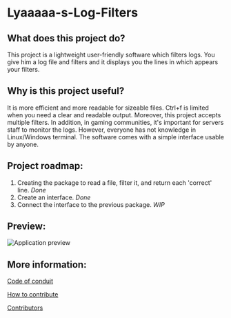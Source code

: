 # Lyaaaaa-s-Log-Filters

## What does this project do?
This project is a lightweight user-friendly software which filters logs. You give him a log file and filters and it displays you the lines in which appears your filters.

## Why is this project useful?
It is more efficient and more readable for sizeable files. Ctrl+f is limited when you need a clear and readable output. Moreover, this project accepts multiple filters.
In addition, in gaming communities, it's important for servers staff to monitor the logs. However, everyone has not knowledge in Linux/Windows terminal. The software comes with a simple interface usable by anyone.

## Project roadmap:
1. Creating the package to read a file, filter it, and return each 'correct' line. *Done*
2. Create an interface.  *Done*
3. Connect the interface to the previous package. *WIP*

## Preview:
![Application preview](https://github.com/Lyaaaaaaaaaaaaaaa/Lyaaaaa-s-Logs-Filter/blob/master/interface/Preview/Preview1.png)

## More information:
[Code of conduit](https://github.com/Lyaaaaaaaaaaaaaaa/Lyaaaaa-s-Log-Filters/blob/master/CODE_OF_CONDUCT.md)

[How to contribute](https://github.com/Lyaaaaaaaaaaaaaaa/Lyaaaaa-s-Log-Filters/blob/master/CONTRIBUTING.md)

[Contributors](https://github.com/Lyaaaaaaaaaaaaaaa/Lyaaaaa-s-Logs-Filter/blob/master/CONTRIBUTORS.md)
